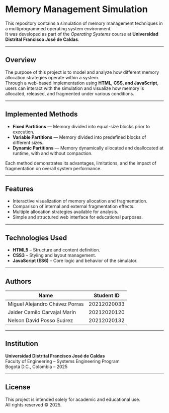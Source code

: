 # Memory Management Simulation

This repository contains a simulation of memory management techniques in a multiprogrammed operating system environment.  
It was developed as part of the *Operating Systems* course at **Universidad Distrital Francisco José de Caldas**.

---

## Overview

The purpose of this project is to model and analyze how different memory allocation strategies operate within a system.  
Through a web-based implementation using **HTML, CSS, and JavaScript**, users can interact with the simulation and visualize how memory is allocated, released, and fragmented under various conditions.

---

## Implemented Methods

- **Fixed Partitions** — Memory divided into equal-size blocks prior to execution.  
- **Variable Partitions** — Memory divided into predefined blocks of different sizes.  
- **Dynamic Partitions** — Memory dynamically allocated and deallocated at runtime, with and without compaction.  

Each method demonstrates its advantages, limitations, and the impact of fragmentation on overall system performance.

---

## Features

- Interactive visualization of memory allocation and fragmentation.  
- Comparison of internal and external fragmentation effects.  
- Multiple allocation strategies available for analysis.  
- Simple and structured web interface for educational purposes.

---

## Technologies Used

- **HTML5** – Structure and content definition.  
- **CSS3** – Styling and layout management.  
- **JavaScript (ES6)** – Core logic and behavior of the simulator.

---

## Authors

| Name | Student ID |
|------|-------------|
| Miguel Alejandro Chávez Porras | 20212020033 |
| Jaider Camilo Carvajal Marín | 20212020120 |
| Nelson David Posso Suárez | 20212020132 |

---

## Institution

**Universidad Distrital Francisco José de Caldas**  
Faculty of Engineering – Systems Engineering Program  
Bogotá D.C., Colombia – 2025

---

## License

This project is intended solely for academic and educational use.  
All rights reserved © 2025.
